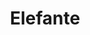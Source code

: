 ---
title: Elefante
date: 
draft: false

# descripcion
description : Elefante

materials: Plata 925

color: Plateado

dimensions: 2,5cm x 1,5cm

code: 02-14-0175

type: "Dijes"

categories: []

price: $3.470,00

# Images
# first image will be shown in the product page
images:
  # - image: "images/path_to_image"
  # La ubicacion de las imagenes es imagenes/Dijes/Dijes.Plata/02-14-0175-elefante
  - image: "./images/dijes/plata/02-14-0175-elefante.JPG"
---